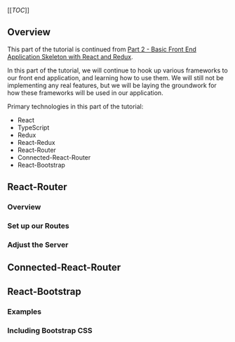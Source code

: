 [[_TOC_]]

## Overview

This part of the tutorial is continued from [Part 2 - Basic Front End Application Skeleton with React and Redux](/Part-2-%2D-Basic-Front-End-Application-Skeleton-with-React-and-Redux).

In this part of the tutorial, we will continue to hook up various frameworks to our front end application, and learning how to use them.  We will still not be implementing any real features, but we will be laying the groundwork for how these frameworks will be used in our application.

Primary technologies in this part of the tutorial:
 - React
 - TypeScript
 - Redux
 - React-Redux
 - React-Router
 - Connected-React-Router
 - React-Bootstrap

## React-Router

### Overview

### Set up our Routes

### Adjust the Server

## Connected-React-Router

## React-Bootstrap

### Examples

### Including Bootstrap CSS